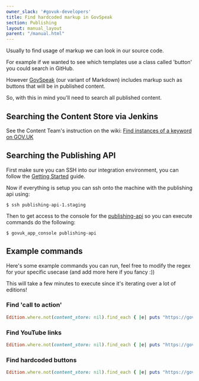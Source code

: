 ```yaml
---
owner_slack: '#govuk-developers'
title: Find hardcoded markup in GovSpeak
section: Publishing
layout: manual_layout
parent: "/manual.html"
---
```


Usually to find usage of markup we can look in our source code.

For example if we wanted to see which templates use a class called 'button' you could search in GitHub.

However [GovSpeak][] (our variant of Markdown) includes markup such as buttons that will be in published content.

So, with this in mind you'll need to search all published content.

## Searching the Content Store via Jenkins

See the Content Team's instruction on the wiki: [Find instances of a keyword on GOV.UK]

## Searching the Publishing API

First make sure you can SSH into our integration environment, you can follow the [Getting Started] guide.

Now if everything is setup you can ssh onto the machine with the publishing api using:

```shell
$ ssh publishing-api-1.staging
```

Then to get access to the console for the [publishing-api] so you can execute commands do the following:

```shell
$ govuk_app_console publishing-api
```

## Example commands

Here's some example commands you can run, feel free to modify the regex for your specific usecase (and add more here if you fancy :))

This will take a few minutes to execute since it's iterating over a lot of editions!

### Find 'call to action'

```ruby
Edition.where.not(content_store: nil).find_each { |e| puts "https://gov.uk#{e.base_path}" if e.details.to_s =~ /class=\\"call-to-action/ }
```

### Find YouTube links

```ruby
Edition.where.not(content_store: nil).find_each { |e| puts "https://gov.uk#{e.base_path}" if e.details.to_s =~ /href=\\"https:\/\/www.youtube.com\/watch?v=/ }
```

### Find hardcoded buttons

```ruby
Edition.where.not(content_store: nil).find_each { |e| puts "https://gov.uk#{e.base_path}" if e.details.to_s =~ /class=\\"button/ }
```

[Govspeak]: http://govspeak-preview.herokuapp.com/
[Getting Started]: /manual/get-started.html
[publishing-api]: https://github.com/alphagov/publishing-api
[Find instances of a keyword on GOV.UK]: https://gov-uk.atlassian.net/wiki/spaces/CC/pages/1314488405/Find+instances+of+a+keyword+on+GOV.UK
